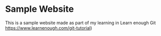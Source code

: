 # Sample Website

This is a sample website made as part of my learning in Learn enough Git https://www.learnenough.com/git-tutorial)
